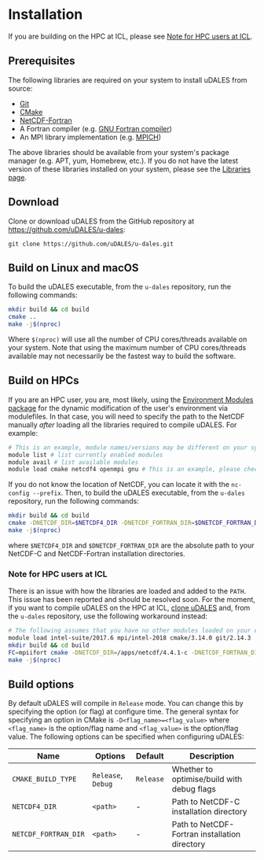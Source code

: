 # Installation

If you are building on the HPC at ICL, please see [Note for HPC users at ICL](#Note-for-HPC-users-at-ICL).

## Prerequisites

The following libraries are required on your system to install uDALES from source:

- [Git](https://git-scm.com/)
- [CMake](https://cmake.org/)
- [NetCDF-Fortran](https://www.unidata.ucar.edu/downloads/netcdf/index.jsp)
- A Fortran compiler (e.g. [GNU Fortran compiler](https://gcc.gnu.org/wiki/GFortran))
- An MPI library implementation (e.g. [MPICH](https://www.mpich.org/))

The above libraries should be available from your system's package manager (e.g. APT, yum, Homebrew, etc.).  If you do not have the latest version of these libraries installed on your system, please see the [Libraries page](LIBS.md).

## Download

Clone or download uDALES from the GitHub repository at https://github.com/uDALES/u-dales:

```
git clone https://github.com/uDALES/u-dales.git
```

## Build on Linux and macOS

To build the uDALES executable, from the `u-dales` repository, run the following commands:

```sh
mkdir build && cd build
cmake ..
make -j$(nproc)
```

Where `$(nproc)` will use all the number of CPU cores/threads available on your system. Note that using the maximum number of CPU cores/threads available may not necessarily be the fastest way to build the software.


## Build on HPCs

If you are an HPC user, you are, most likely, using the [Environment Modules package](http://modules.sourceforge.net/) for the dynamic modification of the user's environment via modulefiles. In that case, you will need to specify the path to the NetCDF manually _after_ loading all the libraries required to compile uDALES. For example:

``` sh
# This is an example, module names/versions may be different on your system
module list # list currently enabled modules
module avail # list available modules
module load cmake netcdf4 openmpi gnu # This is an example, please check with the previous command for the exact name of the modules available on your system.
```

If you do not know the location of NetCDF, you can locate it with the `nc-config --prefix`. Then, to build the uDALES executable, from the `u-dales` repository, run the following commands:

``` sh
mkdir build && cd build
cmake -DNETCDF_DIR=$NETCDF4_DIR -DNETCDF_FORTRAN_DIR=$DNETCDF_FORTRAN_DIR ..
make -j$(nproc)
```

where `$NETCDF4_DIR` and `$DNETCDF_FORTRAN_DIR` are the absolute path to your NetCDF-C and NetCDF-Fortran installation directories.


### Note for HPC users at ICL

There is an issue with how the libraries are loaded and added to the `PATH`. This issue has been reported and should be resolved soon.
For the moment, if you want to compile uDALES on the HPC at ICL, [clone uDALES](#Download) and, from the `u-dales` repository, use the following workaround instead:


``` sh
# The following assumes that you have no other modules loaded on your environment.
module load intel-suite/2017.6 mpi/intel-2018 cmake/3.14.0 git/2.14.3
mkdir build && cd build
FC=mpiifort cmake -DNETCDF_DIR=/apps/netcdf/4.4.1-c -DNETCDF_FORTRAN_DIR=/apps/netcdf/4.4.4-fortran ..
make -j$(nproc)
```

## Build options

By default uDALES will compile in `Release` mode. You can change this by specifying the option (or flag) at configure time. The general syntax for specifying an option in CMake is `-D<flag_name>=<flag_value>` where `<flag_name>` is the option/flag name and `<flag_value>` is the option/flag value. The following options can be specified when configuring uDALES:

| Name                 | Options            | Default   | Description                                   |
| -------------------- | ------------------ | --------- | --------------------------------------------- |
| `CMAKE_BUILD_TYPE`   | `Release`, `Debug` | `Release` | Whether to optimise/build with debug flags    |
| `NETCDF4_DIR`        | `<path>`           | -         | Path to NetCDF-C installation directory       |
| `NETCDF_FORTRAN_DIR` | `<path>`           | -         | Path to NetCDF-Fortran installation directory |